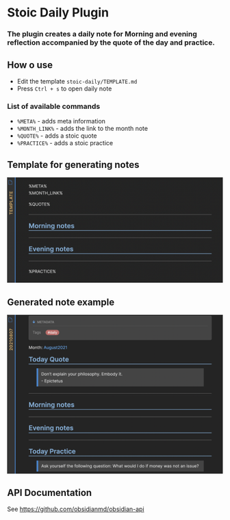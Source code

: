 # Stoic Daily Plugin

### The plugin creates a daily note for **Morning and evening reflection** accompanied by the **quote of the day** and **practice**.

## How o use
- Edit the template `stoic-daily/TEMPLATE.md`
- Press `Ctrl + s` to open daily note

### List of available commands
- `%META%` - adds meta information 
- `%MONTH_LINK%` - adds the link to the month note
- `%QUOTE%` - adds a stoic quote
- `%PRACTICE%` - adds a stoic practice

## Template for generating notes
![Dailt note template](info/template.png)
## Generated note example
![Dailt note example](info/note.png)

## API Documentation
See https://github.com/obsidianmd/obsidian-api